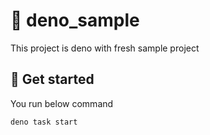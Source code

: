 # 🦕 deno_sample

This project is deno with fresh sample project

## 🚀 Get started

You run below command

```sh
deno task start
```
